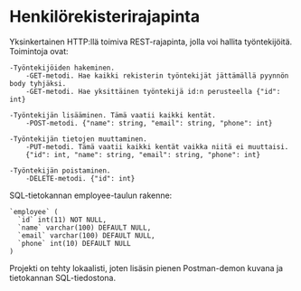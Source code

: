 # Henkilörekisterirajapinta

Yksinkertainen HTTP:llä toimiva REST-rajapinta, jolla voi hallita työntekijöitä.
Toimintoja ovat:

    -Työntekijöiden hakeminen. 
        -GET-metodi. Hae kaikki rekisterin työntekijät jättämällä pyynnön body tyhjäksi.
        -GET-metodi. Hae yksittäinen työntekijä id:n perusteella {"id": int}

    -Työntekijän lisääminen. Tämä vaatii kaikki kentät.
        -POST-metodi. {"name": string, "email": string, "phone": int}

    -Työntekijän tietojen muuttaminen.
        -PUT-metodi. Tämä vaatii kaikki kentät vaikka niitä ei muuttaisi. 
        {"id": int, "name": string, "email": string, "phone": int}

    -Työntekijän poistaminen.
        -DELETE-metodi. {"id": int}

SQL-tietokannan employee-taulun rakenne:
```
`employee` (
  `id` int(11) NOT NULL,
  `name` varchar(100) DEFAULT NULL,
  `email` varchar(100) DEFAULT NULL,
  `phone` int(10) DEFAULT NULL
)
```
Projekti on tehty lokaalisti, joten lisäsin pienen Postman-demon kuvana ja tietokannan SQL-tiedostona.
